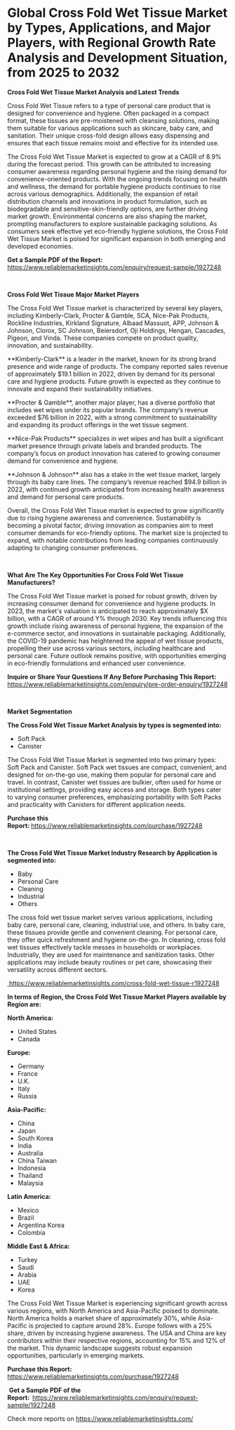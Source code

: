 <p><h1>Global Cross Fold Wet Tissue Market by Types, Applications, and Major Players, with Regional Growth Rate Analysis and Development Situation, from 2025 to 2032</h1></p><p><strong>Cross Fold Wet Tissue Market Analysis and Latest Trends</strong></p>
<p><p>Cross Fold Wet Tissue refers to a type of personal care product that is designed for convenience and hygiene. Often packaged in a compact format, these tissues are pre-moistened with cleansing solutions, making them suitable for various applications such as skincare, baby care, and sanitation. Their unique cross-fold design allows easy dispensing and ensures that each tissue remains moist and effective for its intended use.</p><p>The Cross Fold Wet Tissue Market is expected to grow at a CAGR of 8.9% during the forecast period. This growth can be attributed to increasing consumer awareness regarding personal hygiene and the rising demand for convenience-oriented products. With the ongoing trends focusing on health and wellness, the demand for portable hygiene products continues to rise across various demographics. Additionally, the expansion of retail distribution channels and innovations in product formulation, such as biodegradable and sensitive-skin-friendly options, are further driving market growth. Environmental concerns are also shaping the market, prompting manufacturers to explore sustainable packaging solutions. As consumers seek effective yet eco-friendly hygiene solutions, the Cross Fold Wet Tissue Market is poised for significant expansion in both emerging and developed economies.</p></p>
<p><strong>Get a Sample PDF of the Report:&nbsp;</strong> <a href="https://www.reliablemarketinsights.com/enquiry/request-sample/1927248?utm_campaign=3011&utm_medium=2&utm_source=Github&utm_content=ia&utm_term=28032025&utm_id=cross-fold-wet-tissue">https://www.reliablemarketinsights.com/enquiry/request-sample/1927248</a></p>
<p>&nbsp;</p>
<p><strong>Cross Fold Wet Tissue Major Market Players</strong></p>
<p><p>The Cross Fold Wet Tissue market is characterized by several key players, including Kimberly-Clark, Procter & Gamble, SCA, Nice-Pak Products, Rockline Industries, Kirkland Signature, Albaad Massuot, APP, Johnson & Johnson, Clorox, SC Johnson, Beiersdorf, Oji Holdings, Hengan, Cascades, Pigeon, and Vinda. These companies compete on product quality, innovation, and sustainability.</p><p>**Kimberly-Clark** is a leader in the market, known for its strong brand presence and wide range of products. The company reported sales revenue of approximately $19.1 billion in 2022, driven by demand for its personal care and hygiene products. Future growth is expected as they continue to innovate and expand their sustainability initiatives.</p><p>**Procter & Gamble**, another major player, has a diverse portfolio that includes wet wipes under its popular brands. The company’s revenue exceeded $76 billion in 2022, with a strong commitment to sustainability and expanding its product offerings in the wet tissue segment.</p><p>**Nice-Pak Products** specializes in wet wipes and has built a significant market presence through private labels and branded products. The company’s focus on product innovation has catered to growing consumer demand for convenience and hygiene.</p><p>**Johnson & Johnson** also has a stake in the wet tissue market, largely through its baby care lines. The company’s revenue reached $94.9 billion in 2022, with continued growth anticipated from increasing health awareness and demand for personal care products.</p><p>Overall, the Cross Fold Wet Tissue market is expected to grow significantly due to rising hygiene awareness and convenience. Sustainability is becoming a pivotal factor, driving innovation as companies aim to meet consumer demands for eco-friendly options. The market size is projected to expand, with notable contributions from leading companies continuously adapting to changing consumer preferences.</p></p>
<p>&nbsp;</p>
<p><strong>What Are The Key Opportunities For Cross Fold Wet Tissue Manufacturers?</strong></p>
<p><p>The Cross Fold Wet Tissue market is poised for robust growth, driven by increasing consumer demand for convenience and hygiene products. In 2023, the market's valuation is anticipated to reach approximately $X billion, with a CAGR of around Y% through 2030. Key trends influencing this growth include rising awareness of personal hygiene, the expansion of the e-commerce sector, and innovations in sustainable packaging. Additionally, the COVID-19 pandemic has heightened the appeal of wet tissue products, propelling their use across various sectors, including healthcare and personal care. Future outlook remains positive, with opportunities emerging in eco-friendly formulations and enhanced user convenience.</p></p>
<p><strong>Inquire or Share Your Questions If Any Before Purchasing This Report:</strong> <a href="https://www.reliablemarketinsights.com/enquiry/pre-order-enquiry/1927248?utm_campaign=3011&utm_medium=2&utm_source=Github&utm_content=ia&utm_term=28032025&utm_id=cross-fold-wet-tissue">https://www.reliablemarketinsights.com/enquiry/pre-order-enquiry/1927248</a></p>
<p>&nbsp;</p>
<p><strong>Market Segmentation</strong></p>
<p><strong>The Cross Fold Wet Tissue Market Analysis by types is segmented into:</strong></p>
<p><ul><li>Soft Pack</li><li>Canister</li></ul></p>
<p><p>The Cross Fold Wet Tissue Market is segmented into two primary types: Soft Pack and Canister. Soft Pack wet tissues are compact, convenient, and designed for on-the-go use, making them popular for personal care and travel. In contrast, Canister wet tissues are bulkier, often used for home or institutional settings, providing easy access and storage. Both types cater to varying consumer preferences, emphasizing portability with Soft Packs and practicality with Canisters for different application needs.</p></p>
<p><strong>Purchase this Report:&nbsp;</strong><a href="https://www.reliablemarketinsights.com/purchase/1927248?utm_campaign=3011&utm_medium=2&utm_source=Github&utm_content=ia&utm_term=28032025&utm_id=cross-fold-wet-tissue">https://www.reliablemarketinsights.com/purchase/1927248</a></p>
<p>&nbsp;</p>
<p><strong>The Cross Fold Wet Tissue Market Industry Research by Application is segmented into:</strong></p>
<p><ul><li>Baby</li><li>Personal Care</li><li>Cleaning</li><li>Industrial</li><li>Others</li></ul></p>
<p><p>The cross fold wet tissue market serves various applications, including baby care, personal care, cleaning, industrial use, and others. In baby care, these tissues provide gentle and convenient cleaning. For personal care, they offer quick refreshment and hygiene on-the-go. In cleaning, cross fold wet tissues effectively tackle messes in households or workplaces. Industrially, they are used for maintenance and sanitization tasks. Other applications may include beauty routines or pet care, showcasing their versatility across different sectors.</p></p>
<p><a href="https://www.reliablemarketinsights.com/cross-fold-wet-tissue-r1927248?utm_campaign=3011&utm_medium=2&utm_source=Github&utm_content=ia&utm_term=28032025&utm_id=cross-fold-wet-tissue">&nbsp;https://www.reliablemarketinsights.com/cross-fold-wet-tissue-r1927248</a></p>
<p><strong>In terms of Region, the Cross Fold Wet Tissue Market Players available by Region are:</strong></p>
<p>
    <p> <strong> North America: </strong>
        <ul>
            <li>United States</li>
            <li>Canada</li>
        </ul>
        </p> 
    <p> <strong> Europe: </strong>
        <ul>
            <li>Germany</li>
            <li>France</li>
            <li>U.K.</li>
            <li>Italy</li>
            <li>Russia</li>
        </ul>
        </p> 
    <p> <strong> Asia-Pacific: </strong>
        <ul>
            <li>China</li>
            <li>Japan</li>
            <li>South Korea</li>
            <li>India</li>
            <li>Australia</li>
            <li>China Taiwan</li>
            <li>Indonesia</li>
            <li>Thailand</li>
            <li>Malaysia</li>
        </ul>
        </p> 
    <p> <strong> Latin America: </strong>
        <ul>
            <li>Mexico</li>
            <li>Brazil</li>
            <li>Argentina Korea</li>
            <li>Colombia</li>
        </ul>
        </p> 
    <p> <strong> Middle East & Africa: </strong>
        <ul>
            <li>Turkey</li>
            <li>Saudi</li>
            <li>Arabia</li>
            <li>UAE</li>
            <li>Korea</li>
        </ul>
    </p>
    </p>
<p><p>The Cross Fold Wet Tissue Market is experiencing significant growth across various regions, with North America and Asia-Pacific poised to dominate. North America holds a market share of approximately 30%, while Asia-Pacific is projected to capture around 28%. Europe follows with a 25% share, driven by increasing hygiene awareness. The USA and China are key contributors within their respective regions, accounting for 15% and 12% of the market. This dynamic landscape suggests robust expansion opportunities, particularly in emerging markets.</p></p>
<p><strong>Purchase this Report: </strong><a href="https://www.reliablemarketinsights.com/purchase/1927248?utm_campaign=3011&utm_medium=2&utm_source=Github&utm_content=ia&utm_term=28032025&utm_id=cross-fold-wet-tissue">https://www.reliablemarketinsights.com/purchase/1927248</a></p>
<p>&nbsp;<strong>Get a Sample PDF of the Report:&nbsp;&nbsp;</strong><a href="https://www.reliablemarketinsights.com/enquiry/request-sample/1927248?utm_campaign=3011&utm_medium=2&utm_source=Github&utm_content=ia&utm_term=28032025&utm_id=cross-fold-wet-tissue">https://www.reliablemarketinsights.com/enquiry/request-sample/1927248</a></p>
<p><strong></strong></p>
<p>Check more reports on <a href="https://www.reliablemarketinsights.com/?utm_campaign=3011&utm_medium=2&utm_source=Github&utm_content=ia&utm_term=28032025&utm_id=cross-fold-wet-tissue">https://www.reliablemarketinsights.com/</a></p>